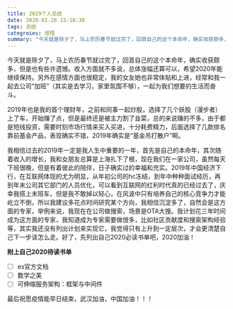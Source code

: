```yaml
---
title: 2019个人总结
date: 2020-01-26 15:18:38
tags: 总结
categroies: 感悟
summary: "今天就是除夕了，马上农历春节就过完了，回首自己的这个本命年，确实收获颇多，但是也有些许遗憾。"
---
```


今天就是除夕了，马上农历春节就过完了，回首自己的这个本命年，确实收获颇多，但是也有些许遗憾。收入方面就不多说，总体涨幅还算可以，希望2020年能继续保持。另外在感情方面也很稳定，我的女友她也非常体贴和上进，经常和我一起去公司“加班”（其实是去学习，家里氛围不够），一起为我们想要的生活而奋斗。

2019年也是我的首个理财年，之前和同事一起炒股，选择了几个妖股（漫步者）上了车，开始赚了点，但是最终还是被主力割了韭菜，总的来说赚的不多，由于都是短线投资，需要时刻市场行情来买入买进，十分耗费精力，后面选择了几款排名靠前基金产品，表现确实不错，2019年确实是“基金吊打散户”啊。

我相信过去的2019年一定是我人生中重要的一年，首先是自己的本命年，其次随着收入的增长，我和女朋友总算是上海扎下了根，现在我们在一家公司，虽然每天下班很晚，但是有着彼此的陪伴，日子确实过的幸福和充实。2019年中国经济下行，在互联网体现的尤为明显，从年初公司的hc冻结，到年中种种面试经历，再到年末公司其它部门的人员优化，可以看到互联网的红利时代真的已经过去了，庆幸我搭上末班车，但是我不敢掉以轻心，在风波中只有培养自己的核心竞争力才能屹立不倒，所以我建议多花点时间研究某个方向，我相信沉淀多了，自然会是这方面的专家，举例来说，我现在在公司做搜索，场景是OTA大搜。我计划花三年时间成为这方面的专家，我知道成为专家需要做很多，比如社区贡献度和搜索架构经验等，其实我还没有列出计划来实现它，我觉得只有上升到一定层次，才会更清楚自己下一步该怎么走。好了，先列出自己2020必读书单吧，2020加油！

**附上自己2020待读书单**
- [ ] es官方文档
- [ ] 数学之美
- [ ] 可伸缩服务架构：框架与中间件

最后祝愿疫情能早日结束，武汉加油，中国加油！！！
